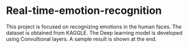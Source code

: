# Real-time-emotion-recognition
This project is focused on recognizing emotions in the human faces. The dataset is obtained from KAGGLE.
The Deep learning model is developed using Convultional layers. A sample result is shown at the end.
